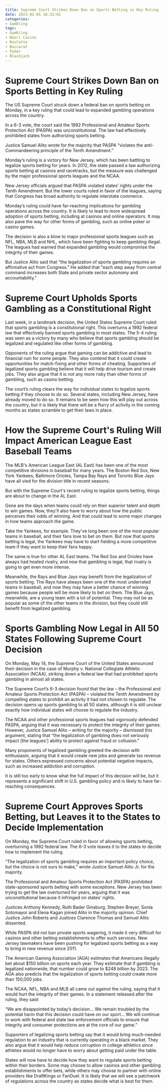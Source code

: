 ```yaml
---
title: Supreme Court Strikes Down Ban on Sports Betting in Key Ruling 
date: 2023-02-01 18:33:01
categories:
- Gambling
tags:
- Gambling
- Woori Casino
- Roulette
- Baccarat
- Poker
- Blackjack
---
```



#  Supreme Court Strikes Down Ban on Sports Betting in Key Ruling 

The US Supreme Court struck down a federal ban on sports betting on Monday, in a key ruling that could lead to expanded gambling operations across the country.

In a 6-3 vote, the court said the 1992 Professional and Amateur Sports Protection Act (PASPA) was unconstitutional. The law had effectively prohibited states from authorizing sports betting.

Justice Samuel Alito wrote for the majority that PASPA “violates the anti-Commandeering principle of the Tenth Amendment.”

Monday’s ruling is a victory for New Jersey, which has been battling to legalize sports betting for years. In 2012, the state passed a law authorizing sports betting at casinos and racetracks, but the measure was challenged by the major professional sports leagues and the NCAA.

New Jersey officials argued that PASPA violated states’ rights under the Tenth Amendment. But the lower courts ruled in favor of the leagues, saying that Congress has broad authority to regulate interstate commerce.

Monday’s ruling could have far-reaching implications for gambling operations across the country. It is likely to lead to more widespread adoption of sports betting, including at casinos and online operators. It may also pave the way for other forms of gambling, such as online poker or casino games.

The decision is also a blow to major professional sports leagues such as NFL, NBA, MLB and NHL, which have been fighting to keep gambling illegal. The leagues had warned that expanded gambling would compromise the integrity of their games.

But Justice Alito said that “the legalization of sports gambling requires an affirmative act from Congress." He added that "each step away from central command increases both State and private sector autonomy and accountability."

#  Supreme Court Upholds Sports Gambling as a Constitutional Right 

Last week, in a landmark decision, the United States Supreme Court ruled that sports gambling is a constitutional right. This overturns a 1992 federal law that effectively banned sports gambling in most states. The 5-4 ruling was seen as a victory by many who believe that sports gambling should be legalized and regulated like other forms of gambling.

Opponents of the ruling argue that gaming can be addictive and lead to financial ruin for some people. They also contend that it could create opportunities for match-fixing and other forms of cheating. Supporters of legalized sports gambling believe that it will help drive tourism and create jobs. They also argue that it is not any more risky than other forms of gambling, such as casino betting.

The court’s ruling clears the way for individual states to legalize sports betting if they choose to do so. Several states, including New Jersey, have already moved to do so. It remains to be seen how this will play out across the country, but it is likely that there will be a flurry of activity in the coming months as states scramble to get their laws in place.

#  How the Supreme Court's Ruling Will Impact American League East Baseball Teams 

The MLB's American League East (AL East) has been one of the most competitive divisions in baseball for many years. The Boston Red Sox, New York Yankees, Baltimore Orioles, Tampa Bay Rays and Toronto Blue Jays have all vied for the division title in recent seasons.

But with the Supreme Court's recent ruling to legalize sports betting, things are about to change in the AL East.

Gone are the days when teams could rely on their superior talent and depth to win games. Now, they'll also have to worry about how the public perceives their odds of winning. And that could lead to some major changes in how teams approach the game.

Take the Yankees, for example. They've long been one of the most popular teams in baseball, and their fans love to bet on them. But now that sports betting is legal, the Yankees may have to start fielding a more competitive team if they want to keep their fans happy.

The same is true for other AL East teams. The Red Sox and Orioles have always had heated rivalry, and now that gambling is legal, that rivalry is going to get even more intense.

Meanwhile, the Rays and Blue Jays may benefit from the legalization of sports betting. The Rays have always been one of the most underrated teams in baseball, and now they may have a better chance of winning games because people will be more likely to bet on them. The Blue Jays, meanwhile, are a young team with a lot of potential. They may not be as popular as some of the other teams in the division, but they could still benefit from legalized gambling.

#  Sports Gambling Now Legal in All 50 States Following Supreme Court Decision 

On Monday, May 14, the Supreme Court of the United States announced their decision in the case of Murphy v. National Collegiate Athletic Association (NCAA), striking down a federal law that had prohibited sports gambling in almost all states.

The Supreme Court’s 6-3 decision found that the law – the Professional and Amateur Sports Protection Act (PASPA) – violated the Tenth Amendment by compelling states to prohibit an activity it had not chosen to regulate. The decision opens up sports gambling to all 50 states, although it is still unclear exactly how individual states will choose to regulate the industry.

The NCAA and other professional sports leagues had vigorously defended PASPA, arguing that it was necessary to protect the integrity of their games. However, Justice Samuel Alito – writing for the majority – dismissed this argument, stating that “the legalization of gambling does not seriously impact [the leagues’] ability to protect against fraud or collusion.”

Many proponents of legalized gambling greeted the decision with enthusiasm, arguing that it would create new jobs and generate tax revenue for states. Others expressed concerns about potential negative impacts, such as increased addiction and corruption.

It is still too early to know what the full impact of this decision will be, but it represents a significant shift in U.S. gambling policy and is likely to have far-reaching consequences.

#  Supreme Court Approves Sports Betting, but Leaves it to the States to Decide Implementation

On Monday, the Supreme Court ruled in favor of allowing sports betting, overturning a 1992 federal law. The 6-3 vote leaves it to the states to decide how to implement the ruling.

“The legalization of sports gambling requires an important policy choice, but the choice is not ours to make,” wrote Justice Samuel Alito Jr. for the majority.

The Professional and Amateur Sports Protection Act (PASPA) prohibited state-sponsored sports betting with some exceptions. New Jersey has been trying to get the law overturned for years, arguing that it was unconstitutional because it infringed on states’ rights.

Justices Anthony Kennedy, Ruth Bader Ginsburg, Stephen Breyer, Sonia Sotomayor and Elena Kagan joined Alito in the majority opinion. Chief Justice John Roberts and Justices Clarence Thomas and Samuel Alito dissented.

While PASPA did not ban private sports wagering, it made it very difficult for casinos and other betting establishments to offer such services. New Jersey lawmakers have been pushing for legalized sports betting as a way to bring in new revenue since 2011.

The American Gaming Association (AGA) estimates that Americans illegally bet about $150 billion on sports each year. They estimate that if gambling is legalized nationwide, that number could grow to $248 billion by 2023. The AGA also predicts that the legalization of sports betting could create more than 150,000 jobs.

The NCAA, NFL, NBA and MLB all came out against the ruling, saying that it would hurt the integrity of their games. In a statement released after the ruling, they said:

“We are disappointed by today’s decision… We remain troubled by the potential harm that this decision could have on our sport… We will continue to work with federal and state law enforcement officials to ensure that integrity and consumer protections are at the core of our game.”

Supporters of legalizing sports betting say that it would bring much-needed regulation to an industry that is currently operating in a black market. They also argue that it would help reduce corruption in college athletics since athletes would no longer have to worry about getting paid under the table.

States will now have to decide how they want to regulate sports betting within their borders. Some may choose to allow casinos and other gambling establishments to offer bets, while others may choose to partner with online providers like DraftKings or FanDuel. It is likely that we will see a patchwork of regulations across the country as states decide what is best for them.